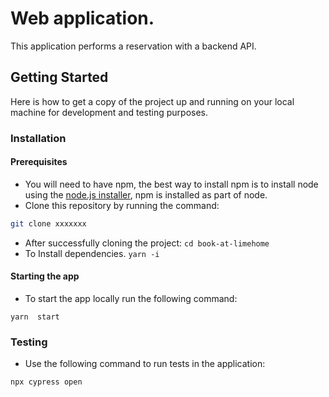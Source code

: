 # Web application.

This application performs a reservation with a backend API.

## Getting Started
Here is how to get a copy of the project up and running on your local machine for development and testing purposes.

### Installation

#### Prerequisites
* You will need to have npm, the best way to install npm is to install node using the [node.js installer](https://nodejs.org/en/), npm is installed as part of node.
* Clone this repository by running the command:
```bash
git clone xxxxxxx
```
* After successfully cloning the project: `cd book-at-limehome`
* To Install dependencies. `yarn -i`

#### Starting the app
* To start the app locally run the following command:
```
yarn  start
```

### Testing

* Use the following command to run tests in the application:
 ```
 npx cypress open
 ```